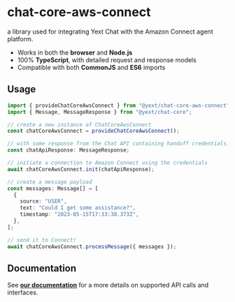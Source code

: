 # chat-core-aws-connect

a library used for integrating Yext Chat with the Amazon Connect agent platform.

- Works in both the **browser** and **Node.js**
- 100% **TypeScript**, with detailed request and response models
- Compatible with both **CommonJS** and **ES6** imports

## Usage

```typescript
import { provideChatCoreAwsConnect } from "@yext/chat-core-aws-connect";
import { Message, MessageResponse } from "@yext/chat-core";

// create a new instance of ChatCoreAwsConnect
const chatCoreAwsConnect = provideChatCoreAwsConnect();

// with some response from the Chat API containing handoff credentials...
const chatApiResponse: MessageResponse;

// initiate a connection to Amazon Connect using the credentials
await chatCoreAwsConnect.init(chatApiResponse);

// create a message payload
const messages: Message[] = [
  {
    source: "USER",
    text: "Could I get some assistance?",
    timestamp: "2023-05-15T17:33:38.373Z",
  },
];

// send it to Connect!
await chatCoreAwsConnect.processMessage({ messages });
```

## Documentation

See **[our documentation](./docs/chat-core-aws-connect.md)** for a more details on supported API calls and interfaces.

